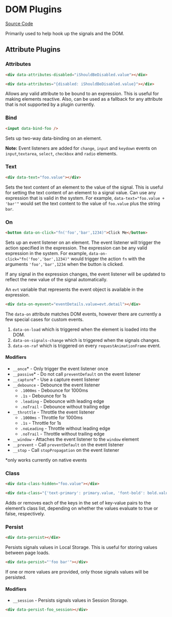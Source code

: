 # DOM Plugins

[Source Code](https://github.com/starfederation/datastar/blob/main/library/src/plugins/official/dom)

Primarily used to help hook up the signals and the DOM.

## Attribute Plugins

### Attributes

```html
<div data-attributes-disabled="iShouldBeDisabled.value"></div>
```

```html
<div data-attributes="{disabled: iShouldBeDisabled.value}"></div>
```

Allows any valid attribute to be bound to an expression. This is useful for making elements reactive. Also, can be used as a fallback for any attribute that is not supported by a plugin currently.

### Bind

```html
<input data-bind-foo />
```

Sets up two-way data-binding on an element.

**Note:** Event listeners are added for `change`, `input` and `keydown` events on `input`,`textarea`, `select`, `checkbox` and `radio` elements.

### Text

```html
<div data-text="foo.value"></div>
```

Sets the text content of an element to the value of the signal. This is useful for setting the text content of an element to a signal value. Can use any expression that is valid in the system. For example, `data-text="foo.value + 'bar'"` would set the text content to the value of `foo.value` plus the string `bar`.

### On

```html
<button data-on-click="fn('foo','bar',1234)">Click Me</button>
```

Sets up an event listener on an element. The event listener will trigger the action specified in the expression. The expression can be any valid expression in the system. For example, `data-on-click="fn('foo','bar',1234)"` would trigger the action `fn` with the arguments `'foo','bar',1234` when the button is clicked.

If any signal in the expression changes, the event listener will be updated to reflect the new value of the signal automatically.

An `evt` variable that represents the event object is available in the expression.

```html
<div data-on-myevent="eventDetails.value=evt.detail"></div>
```

The `data-on` attribute matches DOM events, however there are currently a few special cases for custom events.

1.  `data-on-load` which is triggered when the element is loaded into the DOM.
2.  `data-on-signals-change` which is triggered when the signals changes.
3.  `data-on-raf` which is triggered on every `requestAnimationFrame` event.

#### Modifiers

- `__once`\* - Only trigger the event listener once
- `__passive`\* - Do not call `preventDefault` on the event listener
- `__capture`\* - Use a capture event listener
- `__debounce` - Debounce the event listener
  - `.1000ms` - Debounce for 1000ms
  - `.1s` - Debounce for 1s
  - `.leading` - Debounce with leading edge
  - `.noTrail` - Debounce without trailing edge
- `__throttle` - Throttle the event listener
  - `.1000ms` - Throttle for 1000ms
  - `.1s` - Throttle for 1s
  - `.noLeading` - Throttle without leading edge
  - `.noTrail` - Throttle without trailing edge
- `__window` - Attaches the event listener to the `window` element
- `__prevent` - Call `preventDefault` on the event listener
- `__stop` - Call `stopPropagation` on the event listener

\*only works currently on native events

### Class

```html
<div data-class-hidden="foo.value"></div>
```

```html
<div data-class="{'text-primary': primary.value, 'font-bold': bold.value}"></div>
```

Adds or removes each of the keys in the set of key-value pairs to the element’s class list, depending on whether the values evaluate to true or false, respectively.

### Persist

```html
<div data-persist></div>
```

Persists signals values in Local Storage. This is useful for storing values between page loads.

```html
<div data-persist="'foo bar'"></div>
```

If one or more values are provided, only those signals values will be persisted.

#### Modifiers

- `__session` - Persists signals values in Session Storage.

```html
<div data-persist-foo_session></div>
```
